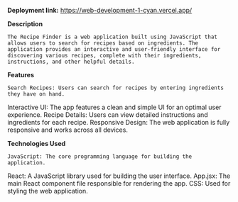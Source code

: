**Deployment link:**
  https://web-development-1-cyan.vercel.app/
  
**Description**

    The Recipe Finder is a web application built using JavaScript that allows users to search for recipes based on ingredients. The application provides an interactive and user-friendly interface for discovering various recipes, complete with their ingredients, instructions, and other helpful details.

**Features**

    Search Recipes: Users can search for recipes by entering ingredients they have on hand.
Interactive UI: The app features a clean and simple UI for an optimal user experience.
Recipe Details: Users can view detailed instructions and ingredients for each recipe.
Responsive Design: The web application is fully responsive and works across all devices.

**Technologies Used**

    JavaScript: The core programming language for building the application.
React: A JavaScript library used for building the user interface.
App.jsx: The main React component file responsible for rendering the app.
CSS: Used for styling the web application.
